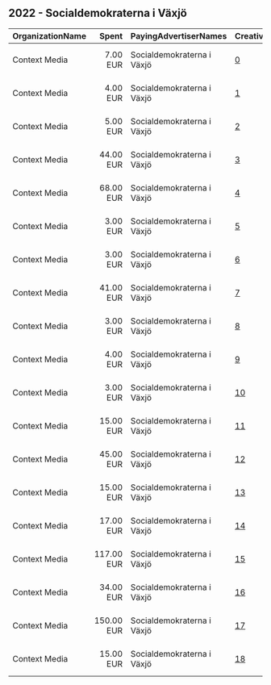 ## 2022 - Socialdemokraterna i Växjö 
|OrganizationName|Spent|PayingAdvertiserNames|CreativeUrls|Impressions|Genders|AgeBrackets|CountryCodes|BillingAddresses|CandidateBallotInformation|
|:---|---:|:---|:---|---:|:---|:---|:---|:---|:---|
|Context Media|7.00 EUR|Socialdemokraterna i Växjö|[0](https://www.snap.com/political-ads/asset/ef9142b37f65901940a7d142f271dcab88bb2d0f710ed1e08973b7247c97c609?mediaType=png)|1,419||18+|sweden|"Västra Norrlandsgatan 7 ,UMEÅ,90327,SE"|Socialdemokraterna i Vaxjo|
|Context Media|4.00 EUR|Socialdemokraterna i Växjö|[1](https://www.snap.com/political-ads/asset/d3a7c77abb3b41ef0ce2079d251d58d8c21294a2e9b5c3a79f8bfd7e00e81bb5?mediaType=png)|1,133||18+|sweden|"Västra Norrlandsgatan 7 ,UMEÅ,90327,SE"|Socialdemokraterna i Vaxjo|
|Context Media|5.00 EUR|Socialdemokraterna i Växjö|[2](https://www.snap.com/political-ads/asset/27d0a0318d9a063b4ebe00ad7e47ab15b609505779ac33f0cbe994952846e6b4?mediaType=png)|1,917||18+|sweden|"Västra Norrlandsgatan 7 ,UMEÅ,90327,SE"|Socialdemokraterna i Vaxjo|
|Context Media|44.00 EUR|Socialdemokraterna i Växjö|[3](https://www.snap.com/political-ads/asset/0e94c8ecae9abd097dfdad8e0090a6199a8ab791fd5b9b122b55828978bcf173?mediaType=png)|10,245||18+|sweden|"Västra Norrlandsgatan 7 ,UMEÅ,90327,SE"|Socialdemokraterna i Vaxjo|
|Context Media|68.00 EUR|Socialdemokraterna i Växjö|[4](https://www.snap.com/political-ads/asset/dd7110bbf106c979a6a4c760b7de04f226666d73eb408b9d1ca4cf7108f935b2?mediaType=mp4)|11,122||18+|sweden|"Västra Norrlandsgatan 7 ,UMEÅ,90327,SE"|Socialdemokraterna i Vaxjo|
|Context Media|3.00 EUR|Socialdemokraterna i Växjö|[5](https://www.snap.com/political-ads/asset/713cdc3a3abb9994f80cb79f6e70fe1f70b8e6f62a526b86e5395adf47068dec?mediaType=png)|988||18+|sweden|"Västra Norrlandsgatan 7 ,UMEÅ,90327,SE"|Socialdemokraterna i Vaxjo|
|Context Media|3.00 EUR|Socialdemokraterna i Växjö|[6](https://www.snap.com/political-ads/asset/f3ac9e3621719fae87723a19007b73a3999cc627d81937e3a56f2f571748c7f8?mediaType=png)|1,120||18+|sweden|"Västra Norrlandsgatan 7 ,UMEÅ,90327,SE"|Socialdemokraterna i Vaxjo|
|Context Media|41.00 EUR|Socialdemokraterna i Växjö|[7](https://www.snap.com/political-ads/asset/1601b0940d5fe49350933d3db51abd799417653c5d4fcaa9fbea295a4fceb9c3?mediaType=png)|7,951||18+|sweden|"Västra Norrlandsgatan 7 ,UMEÅ,90327,SE"|Socialdemokraterna i Vaxjo|
|Context Media|3.00 EUR|Socialdemokraterna i Växjö|[8](https://www.snap.com/political-ads/asset/edb72d7f63c76af6b4e3a9b382465bd623b72af3bcce669b56f34b9930e2a31f?mediaType=mp4)|762||18+|sweden|"Västra Norrlandsgatan 7 ,UMEÅ,90327,SE"|Socialdemokraterna i Vaxjo|
|Context Media|4.00 EUR|Socialdemokraterna i Växjö|[9](https://www.snap.com/political-ads/asset/1b7828ec1e17609909995eb327be4e72900f10a86051791ea5eab569601b08f9?mediaType=png)|1,032||18+|sweden|"Västra Norrlandsgatan 7 ,UMEÅ,90327,SE"|Socialdemokraterna i Vaxjo|
|Context Media|3.00 EUR|Socialdemokraterna i Växjö|[10](https://www.snap.com/political-ads/asset/784f7e0b708067a68936a4b1091e08ba386216aab57e3b2b1660637941454375?mediaType=png)|919||18+|sweden|"Västra Norrlandsgatan 7 ,UMEÅ,90327,SE"|Socialdemokraterna i Vaxjo|
|Context Media|15.00 EUR|Socialdemokraterna i Växjö|[11](https://www.snap.com/political-ads/asset/0eb9c32a7522c7f2809029b4ea868fb82c5f590c39823bf28448e44c2da6047f?mediaType=png)|4,210||17+|sweden|"Västra Norrlandsgatan 7 ,UMEÅ,90327,SE"|Socialdemokraterna i Vaxjo|
|Context Media|45.00 EUR|Socialdemokraterna i Växjö|[12](https://www.snap.com/political-ads/asset/310cdfe974cc4633326bab166cab2e9acc83082d9a7115d55f8019412ceca388?mediaType=png)|9,677||17+|sweden|"Västra Norrlandsgatan 7 ,UMEÅ,90327,SE"|Socialdemokraterna i Vaxjo|
|Context Media|15.00 EUR|Socialdemokraterna i Växjö|[13](https://www.snap.com/political-ads/asset/ebe1e491d4de5454bef6886e9b2c2febb8c1be37b5ec39f803397116bbf856b3?mediaType=png)|4,904||17+|sweden|"Västra Norrlandsgatan 7 ,UMEÅ,90327,SE"|Socialdemokraterna i Vaxjo|
|Context Media|17.00 EUR|Socialdemokraterna i Växjö|[14](https://www.snap.com/political-ads/asset/1d65d8a719401c9f4d594af75184e3095182a6876647ec671484d6474214259d?mediaType=png)|5,009||17+|sweden|"Västra Norrlandsgatan 7 ,UMEÅ,90327,SE"|Socialdemokraterna i Vaxjo|
|Context Media|117.00 EUR|Socialdemokraterna i Växjö|[15](https://www.snap.com/political-ads/asset/b27fcef4a4bb9c4de3a9fe0a3938f7ea45b0c60eb6f302f183531a9f3bb27e14?mediaType=png)|21,883||17+|sweden|"Västra Norrlandsgatan 7 ,UMEÅ,90327,SE"|Socialdemokraterna i Vaxjo|
|Context Media|34.00 EUR|Socialdemokraterna i Växjö|[16](https://www.snap.com/political-ads/asset/20024ca20c3e922f5c93bcf688e95b3c53045cf16f508096dc954382076744ec?mediaType=mp4)|5,178||18+|sweden|"Västra Norrlandsgatan 7 ,UMEÅ,90327,SE"|Socialdemokraterna i Vaxjo|
|Context Media|150.00 EUR|Socialdemokraterna i Växjö|[17](https://www.snap.com/political-ads/asset/0f069c040796ecb8684b8b3d3adbb5835630fe311029b305406af4d1644d3274?mediaType=jpeg)|24,806|FEMALE|18-35|sweden|"Västra Norrlandsgatan 7 ,UMEÅ,90327,SE"|Socialdemokraterna i Vaxjo|
|Context Media|15.00 EUR|Socialdemokraterna i Växjö|[18](https://www.snap.com/political-ads/asset/86de2f562255cd57a558e0d6058a01d73a2afdc67f60eff61e434170b535c007?mediaType=png)|2,457||18+|sweden|"Västra Norrlandsgatan 7 ,UMEÅ,90327,SE"|Socialdemokraterna i Vaxjo|
